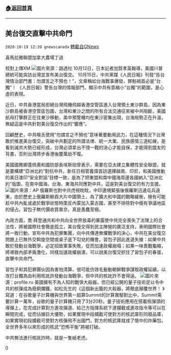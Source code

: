 ###  [:house:返回首頁](https://github.com/ourhimalayas/txt)
---

## 美台復交直擊中共命門
`2020-10-19 12:39 gnewscanada` [轉載自GNews](https://gnews.org/zh-hant/434410/)

喜馬拉雅聯盟加拿大農場丁過

校對上傳XM
![]()![](https://gnews-media-offload.s3.amazonaws.com/wp-content/uploads/2020/10/19122245/dpjqpzclvyyd2ut5v565a4xaxtx8xf.jpg)圖片來源：路透社
10月12日，日本記者加賀孝英報導，美國川普總統可能突訪台灣並宣布美台復交。 10月15日，中共黨媒《人民日報》刊發“告台灣情治部門書：勿謂言之不預也！”，文章稱如台海戰事爆發，罪魁禍首必是“台獨”！ 《人民日報》警告台灣的情報部門，顯示中共有意縮小“台獨”的範圍，是心虛的表現。

近日，中共香港當局拒絕台灣飛機飛越香港空管區進入台灣領土東沙群島，因為東沙群島被香港空管區包圍，台灣和東沙之間的所有合法交通往來被中共阻斷，美國航母打擊群正在往東沙移動，美中預警機均在東沙密集出現，台海局勢正在升溫，無疑這是中共針對美台復交作出的“響應”。

回顧歷史，中共喉舌使用“勿謂言之不預也”意味著要動用武力，在這種情況下台灣敢於推進美台復交，突破中共劃定的所謂法律、統一大業、民族感情三道紅線，是看到滅共大勢已經形成，台灣必須拿出不惜一戰的決心才能自保，才能得到盟友的背書，否則台灣將步香港後塵萬劫不復。

美國國務卿蓬佩奧和國防部長埃斯珀曾表示，需要在亞太建立集體性安全聯盟，就是要構建“亞洲北約”對抗中共，新任日相菅義偉首訪選擇越南、印尼，和美國推動的美日澳印“安全對話”目標一致，是為了把東盟和南中國海周邊各國納入“亞洲北約”版圖，在南中國海、台海、東海共同應對中共，這是對美台復交的有力支援。
![]()![](https://gnews-media-offload.s3.amazonaws.com/wp-content/uploads/2020/10/19122819/image-2.jpg)圖片來源：AP
俄羅斯也對中共虎視眈眈，中印邊境緊張後俄羅斯迅速屯兵遠東，由於歷史上俄羅斯鯨吞大片中國領土，為了擴大和中國的戰略緩衝，極有可能趁中共內亂或處於戰爭狀態時策反內蒙加入蒙古國，甚至不排除對中俄有爭議地區的侵占。習包子無代價收買普京，真是愚蠢至極。

內政方面，喬∙拜登通共和中共向全世界放毒的暴露使中共完全喪失了法理上的合法性，將被國際社會徹底孤立，美台復交得到民主陣營的廣泛支持，表明國際社會將一致行動，宣布中共為犯罪集團，向中共傳達無懼戰爭的決心，中共在美台復交問題上已無外交斡旋空間或桌子底下勾兌的機會。習包子因此進退失據：如果中共敢於發動台海戰爭，必定招致軍事失敗，從而加速政權崩塌；如果一味畏戰龜縮，將導致內部矛盾激化，同樣加速政權崩潰，可以說美台復交抓住了習包子的春蛋，直擊中共命門。

習包子和其犯罪團伙因為害怕清算，很可能仿效毛髮動朝鮮戰爭謀取政權延續，以攻打台獨為由利用核訛詐發動台海戰爭，但中共的核訛詐不會得逞。
![]()![](https://gnews-media-offload.s3.amazonaws.com/wp-content/uploads/2020/10/19123147/yadernaya-raketa-pusk-782x440-1.jpg)圖片來源：profile.ru
美國擁有不為人知的戰爭大殺器，但已經公開的量子技術足以令中共的核彈成為廢銅爛鐵，如松先生的《這個新出籠的大殺器，將徹底顛覆世界！ 》寫道：在谷歌量子計算機與世界第一超算Summit的計算實驗對比中，Summit需要計算一萬年，谷歌的量子計算機只用了3分20秒。量子技術應用在搭載核彈頭的導彈上，在完成計算對方進攻彈道、給己方指揮系統下達攔截或進攻指令等可以在瞬間完成，從而佔據巨大優勢，如果實現中段攔截可使對方的核武庫形同廢品庫，如果實現初段攔截可使對方核彈飛不出國門，對方的核武庫就成了懷中的炸藥包，全世界多年以來形成的核武“恐怖平衡”將被打破。

中共無法進行核訛詐時，就是一隻紙老虎。

0
